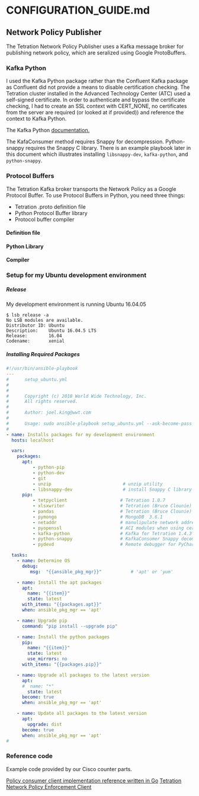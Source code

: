 
# CONFIGURATION_GUIDE.md

## Network Policy Publisher 
The Tetration Network Policy Publisher uses a Kafka message broker for publishing network policy, which are seralized using Google ProtoBuffers.

### Kafka Python

I used the Kafka Python package rather than the Confluent Kafka package as Confluent did not provide a means to disable certification checking. The Tetration cluster installed in the Advanced Technology Center (ATC) used a self-signed certificate. In order to authenticate and bypass the certificate checking, I had to create an SSL context with CERT_NONE, no certificates from the server are required (or looked at if provided)) and reference the context to Kafka Python.

The Kafka Python [documentation.](https://media.readthedocs.org/pdf/kafka-python/master/kafka-python.pdf)

The KafaConsumer method requires Snappy for decompression. Python-snappy requires the Snappy C library. There is an example playbook later in this document which illustrates installing `libsnappy-dev`, `kafka-python`, and `python-snappy`.

### Protocol Buffers
The Tetration Kafka broker transports the Network Policy as a Google Protocol Buffer. To use Protocol Buffers in Python, you need three things:

* Tetration .proto definition file
* Python Protocol Buffer library
* Protocol buffer compiler

#### Definition file

#### Python Library

#### Compiler

### Setup for my Ubuntu development environment
##### Release
My development environment is running Ubuntu 16.04.05
```
$ lsb_release -a
No LSB modules are available.
Distributor ID: Ubuntu
Description:    Ubuntu 16.04.5 LTS
Release:        16.04
Codename:       xenial
```
##### Installing Required Packages

```YAML
#!/usr/bin/ansible-playbook
---
#      setup_ubuntu.yml
#
#
#      Copyright (c) 2018 World Wide Technology, Inc.
#      All rights reserved.
#
#      Author: joel.king@wwt.com
#
#      Usage: sudo ansible-playbook setup_ubuntu.yml --ask-become-pass
#
- name: Installs packages for my development environment
  hosts: localhost

  vars:
    packages:
      apt:
          - python-pip
          - python-dev
          - git
          - unzip                           # unzip utility
          - libsnappy-dev                   # install Snappy C library for python-snappy
      pip:
          - tetpyclient                    # Tetration 1.0.7
          - xlsxwriter                     # Tetration (Bruce Clounie)
          - pandas                         # Tetration (Bruce Clounie)
          - pymongo                        # MongoDB  3.6.1
          - netaddr                        # manulipulate network addresses 0.7.19
          - pyopenssl                      # ACI modules when using certificates for authentication 18.0.0
          - kafka-python                   # Kafka for Tetration 1.4.3
          - python-snappy                  # KafkaConsumer Snappy decompression (requires libsnappy-dev)  0.5.3
          - pydevd                         # Remote debugger for PyCharm 1.4.0

  tasks:
    - name: Determine OS
      debug:
         msg:  "{{ansible_pkg_mgr}}"           # 'apt' or 'yum'

    - name: Install the apt packages
      apt:
        name: "{{item}}"
        state: latest
      with_items: "{{packages.apt}}"
      when: ansible_pkg_mgr == 'apt'

    - name: Upgrade pip 
      command: "pip install --upgrade pip"

    - name: Install the python packages
      pip:
        name: "{{item}}"
        state: latest
        use_mirrors: no
      with_items: "{{packages.pip}}"

    - name: Upgrade all packages to the latest version
      apt:
      #  name: "*"
        state: latest
      become: true 
      when: ansible_pkg_mgr == 'apt'

    - name: Update all packages to the latest version
      apt:
        upgrade: dist
      become: true
      when: ansible_pkg_mgr == 'apt'
#          
```          
### Reference code
Example code provided by our Cisco counter parts.

[Policy consumer client implementation reference written in Go](https://github.com/tetration-exchange/pol-client-go)
[Tetration Network Policy Enforcement Client](https://github.com/tetration-exchange/pol-client-java)
